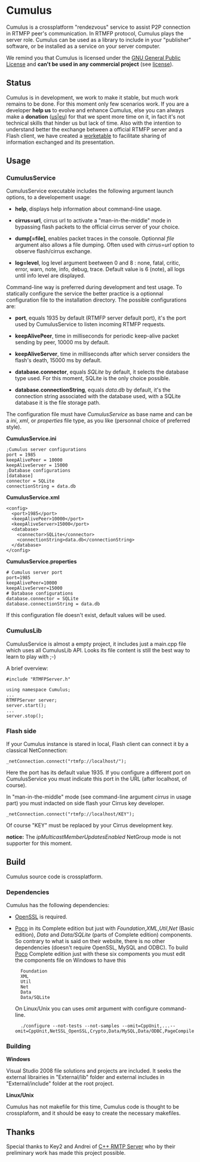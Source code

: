 
Cumulus
=======================================

Cumulus is a crossplatform "rendezvous" service to assist P2P connection in RTMFP peer's communication. In RTMFP protocol, Cumulus plays the server role.
Cumulus can be used as a library to include in your "publisher" software, or be installed as a service on your server computer.

We remind you that Cumulus is licensed under the [GNU General Public License] and **can't be used in any commercial project** (see [license]).

Status
------------------------------------
Cumulus is in development, we work to make it stable, but much work remains to be done. For this moment only few scenarios work.
If you are a developer **help us** to evolve and enhance Cumulus, else you can always make a **donation** ([us]|[eu]) for that we spent more time on it, in fact it's not technical skills that hinder us but lack of time.
Also with the intention to understand better the exchange between a official RTMFP server and a Flash client, we have created a [worketable] to facilitate sharing of information exchanged and its presentation.

Usage
------------------------------------

### CumulusService

CumulusService executable includes the following argument launch options, to a developement usage:

- **help**,
displays help information about command-line usage.

- **cirrus=url**,
cirrus url to activate a "man-in-the-middle" mode in bypassing flash packets to the official cirrus server of your choice.

- **dump[=file]**,
enables packet traces in the console. Optionnal *file* argument also allows a file dumping. Often used with *cirrus=url* option to observe flash/cirrus exchange.

- **log=level**,
log level argument beetween 0 and 8 : none, fatal, critic, error, warn, note, info, debug, trace. Default value is 6 (note), all logs until info level are displayed.

Command-line way is preferred during development and test usage. To statically configure the service the better practice is a optionnal configuration file to the installation directory.
The possible configurations are:

- **port**,
equals 1935 by default (RTMFP server default port), it's the port used by CumulusService to listen incoming RTMFP requests.

- **keepAlivePeer**,
time in milliseconds for periodic keep-alive packet sending by peer, 10000 ms by default.

- **keepAliveServer**,
time in milliseconds after which server considers the flash's death, 15000 ms by default.

- **database.connector**,
equals *SQLite* by default, it selects the database type used. For this moment, SQLite is the only choice possible.

- **database.connectionString**,
equals *data.db* by default, it's the connection string associated with the database used, with a SQLite database it is the file storage path.

The configuration file must have *CumulusService* as base name and can be a *ini*, *xml*, or *properties* file type, as you like (personnal choice of preferred style).

**CumulusService.ini**

    ;Cumulus server configurations
    port = 1985 
	keepAlivePeer = 10000
	keepAliveServer = 15000
    ;Database configurations
    [database]
    connector = SQLite
    connectionString = data.db

**CumulusService.xml**

    <config>
      <port>1985</port>
	  <keepAlivePeer>10000</port>
	  <keepAliveServer>15000</port>
      <database>
        <connector>SQLite</connector>
        <connectionString>data.db</connectionString>
      </database>
    </config>

**CumulusService.properties**

    # Cumulus server port
    port=1985
	keepAlivePeer=10000
	keepAliveServer=15000
    # Database configurations
    database.connector = SQLite
    database.connectionString = data.db

If this configuration file doesn't exist, default values will be used.

### CumulusLib

CumulusService is almost a empty project, it includes just a main.cpp file which uses all CumulusLib API.
Looks its file content is still the best way to learn to play with ;-)

A brief overview:

    #include "RTMFPServer.h"

    using namespace Cumulus;
    ...
    RTMFPServer server;
    server.start();
    ...
    server.stop();
	
### Flash side

If your Cumulus instance is stared in local, Flash client can connect it by a classical NetConnection:

    _netConnection.connect("rtmfp://localhost/");

Here the port has its default value 1935. If you configure a different port on CumulusService you must indicate this port in the URL (after localhost, of course).

In "man-in-the-middle" mode (see command-line argument *cirrus* in usage part) you must indacted on side flash your Cirrus key developer.
	
	_netConnection.connect("rtmfp://localhost/KEY");
	
Of course "KEY" must be replaced by your Cirrus development key.

__notice:__ The *ipMulticastMemberUpdatesEnabled* NetGroup mode is not supporter for this moment.

Build
------------------------------------

Cumulus source code is crossplatform.

### Dependencies

Cumulus has the following dependencies:

- [OpenSSL] is required.

- [Poco] in its Complete edition but just with *Foundation*,*XML*,*Util*,*Net* (Basic edition), *Data* and *Data/SQLite* (parts of Complete edition) components.
So contrary to what is said on their website, there is no other dependencies (doesn't require OpenSSL, MySQL and ODBC).
To build [Poco] Complete edition just with these six compoments you must edit the components file on Windows to have this

        Foundation
        XML
        Util
        Net
        Data
        Data/SQLite

    On Linux/Unix you can uses *omit* argument with configure command-line.

        ./configure --not-tests --not-samples --omit=CppUnit,...--omit=CppUnit,NetSSL_OpenSSL,Crypto,Data/MySQL,Data/ODBC,PageCompiler,Zip

### Building
**Windows**

Visual Studio 2008 file solutions and projects are included.
It seeks the external librairies in "External/lib" folder and external includes in "External/include" folder at the root project.

**Linux/Unix**

Cumulus has not makefile for this time, Cumulus code is thought to be crossplaform, and it should be easy to create the necessary makefiles.

Thanks
------------------------------------
Special thanks to Key2 and Andrei of [C++ RMTP Server] who by their preliminary work has made this project possible.


[C++ RMTP Server]: [http://www.rtmpd.com] "www.rtmpd.com"
[GNU General Public License]: http://www.gnu.org/licenses/ "www.gnu.org/licenses"
[license]: https://github.com/OpenRTMFP/Cumulus/raw/master/LICENSE "LICENSE"
[OpenSSL]: http://www.openssl.org/ "www.openssl.org"
[Poco]: http://pocoproject.org/ "pocoproject.org" 
[worketable]: http://openrtmfp.github.com/Cumulus/ "Cumulus Worketable"
[us]: https://www.paypal.com/cgi-bin/webscr?cmd=_s-xclick&hosted_button_id=M24B32EH2GV3A "Donation US"
[eu]: https://www.paypal.com/cgi-bin/webscr?cmd=_s-xclick&hosted_button_id=QPWT9V67YWSGG "Donation EU"
        

















